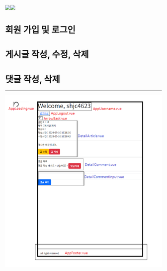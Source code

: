 <img src="https://img.shields.io/badge/vue.js-4FC08D?style=for-the-badge&logo=vue.js&logoColor=white"><img src="https://img.shields.io/badge/Django-092E20?style=for-the-badge&logo=django&logoColor=white">

# 회원 가입 및 로그인
# 게시글 작성, 수정, 삭제
# 댓글 작성, 삭제

---
<img src="./view.png" />
